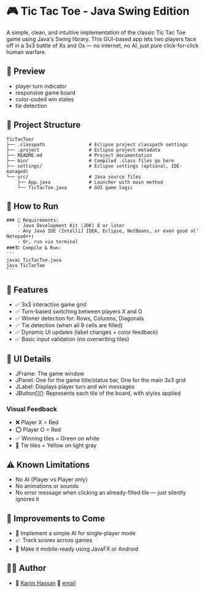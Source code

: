 # 🎮 Tic Tac Toe - Java Swing Edition
A simple, clean, and intuitive implementation of the classic Tic Tac Toe game using Java's Swing library. This GUI-based app lets two players face off in a 3x3 battle of Xs and Os — no internet, no AI, just pure click-for-click human warfare.

## 📸 Preview
- player turn indicator
- responsive game board 
- color-coded win states 
- tie detection

## 📂 Project Structure
```
TicTacToe/
├── .classpath                # Eclipse project classpath settings
├── .project                  # Eclipse project metadata
├── README.md                 # Project documentation
├── bin/                      # Compiled .class files go here
├── settings/                 # Eclipse settings (optional, IDE-managed)
└── src/                      # Java source files
    ├── App.java              # Launcher with main method
    └── TicTacToe.java        # GUI game logic

```

## 🚀 How to Run
    ### 🧰 Requirements:
        - Java Development Kit (JDK) 8 or later
        - Any Java IDE (IntelliJ IDEA, Eclipse, NetBeans, or even good ol' Notepad++)
        - Or, run via terminal
    ###🏗️ Compile & Run:
    ```
    javac TicTacToe.java
    java TicTacToe
    ```
## 🎯 Features
- ✅ 3x3 interactive game grid
- ✅ Turn-based switching between players X and O
- ✅ Winner detection for: Rows, Columns, Diagonals
- ✅ Tie detection (when all 9 cells are filled)
- ✅ Dynamic UI updates (label changes + color feedback)
- ✅ Basic input validation (no overwriting tiles)

## 🎨 UI Details
- JFrame: The game window
- JPanel: One for the game title/status bar, One for the main 3x3 grid
- JLabel: Displays player turn and win messages
- JButton[][]: Represents each tile of the board, with styles applied
### Visual Feedback
- ❌ Player X = Red
- ⭕ Player O = Red
- ✅ Winning tiles = Green on white
- 🤝 Tie tiles = Yellow on light gray

## ⚠️ Known Limitations
- No AI (Player vs Player only)
- No animations or sounds
- No error message when clicking an already-filled tile — just silently ignores it

## 🧠 Improvements to Come
- 🤖 Implement a simple AI for single-player mode
- 📈 Track scores across games
- 📱 Make it mobile-ready using JavaFX or Android

## 👨‍💻 Author
- 👤 [Karim Hassan](https://github.com/karimhassan-808)
📧 [email](mailto:karimhassanbinich@gmail.com)

